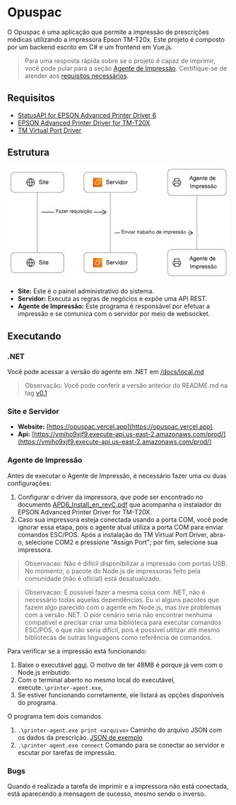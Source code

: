 # Opuspac

O Opuspac é uma aplicação que permite a impressão de prescrições médicas utilizando a impressora Epson TM-T20x. Este projeto é composto por um backend escrito em C# e um frontend em Vue.js.

> Para uma resposta rápida sobre se o projeto é capaz de imprimir, você pode pular para a seção [Agente de Impressão](#agente-de-impressão). Certifique-se de atender aos [requisitos necessários](#requisitos).

## Requisitos

- [StatusAPI for EPSON Advanced Printer Driver 6](https://download.epson-biz.com/modules/pos/index.php?page=single_soft&cid=7234&scat=31&pcat=3)
- [EPSON Advanced Printer Driver for TM-T20X](https://download.epson-biz.com/modules/pos/index.php?page=single_soft&cid=6695&scat=31&pcat=3)
- [TM Virtual Port Driver](https://download.epson-biz.com/modules/pos/index.php?page=single_soft&cid=6919&scat=36&pcat=3)

## Estrutura

![Fluxo do projeto](/docs/diagram.png)

- **Site:** Este é o painel administrativo do sistema.
- **Servidor:** Executa as regras de negócios e expõe uma API REST.
- **Agente de Impressão:** Este programa é responsável por efetuar a impressão e se comunica com o servidor por meio de websocket.

## Executando

### .NET

Você pode acessar a versão do agente em .NET em [/docs/local.md](/docs/local.md)

> Observação: Você pode conferir a versão anterior do README.md na tag [v0.1](https://github.com/bsfranca2/Opuspac/tree/v0.1)

### Site e Servidor

- **Website:** [https://opuspac.vercel.app](https://opuspac.vercel.app)
- **Api:** [https://vmiho9xjf9.execute-api.us-east-2.amazonaws.com/prod/](https://vmiho9xjf9.execute-api.us-east-2.amazonaws.com/prod/)

### Agente de Impressão

Antes de executar o Agente de Impressão, é necessário fazer uma ou duas configurações:

1. Configurar o driver da impressora, que pode ser encontrado no documento [APD6_Install_en_revC.pdf](/docs/APD_604_T20X_WM/APD6_Install_en_revC.pdf) que acompanha o instalador do EPSON Advanced Printer Driver for TM-T20X.
2. Caso sua impressora esteja conectada usando a porta COM, você pode ignorar essa etapa, pois o agente atual utiliza a porta COM para enviar comandos ESC/POS. Após a instalação do TM Virtual Port Driver, abra-o, selecione COM2 e pressione "Assign Port"; por fim, selecione sua impressora.

> Observacao: Não é difícil disponibilizar a impressão com portas USB. No momento, o pacote do Node.js de impressoras feito pela comunidade (não é oficial) está desatualizado.

> Observacao: É possível fazer a mesma coisa com .NET, não é necessário todas aquelas dependências. Eu vi alguns pacotes que fazem algo parecido com o agente em Node.js, mas tive problemas com a versão .NET. O pior cenário seria não encontrar nenhuma compatível e precisar criar uma biblioteca para executar comandos ESC/POS, o que não seria difícil, pois é possível utilizar até mesmo bibliotecas de outras linguagens como referência de comandos.

Para verificar se a impressão está funcionando:

1. Baixe o executável [aqui](https://github.com/bsfranca2/Opuspac/releases/download/v0.2/printer-agent.exe). O motivo de ter 48MB é porque já vem com o Node.js embutido.
2. Com o terminal aberto no mesmo local do executável, execute`.\printer-agent.exe`,
3. Se estiver funcionando corretamente, ele listará as opções disponíveis do programa.

O programa tem dois comandos

1. `.\printer-agent.exe print <arquivo>` Caminho do arquivo JSON com os dados da prescrição. [JSON de exemplo](/example-print-data.json)
2. `.\printer-agent.exe connect` Comando para se conectar ao servidor e escutar por tarefas de impressão.

### Bugs

Quando é realizada a tarefa de imprimir e a impressora não está conectada, está aparecendo a mensagem de sucesso, mesmo sendo o inverso.
